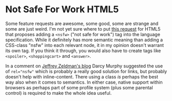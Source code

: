 # Not Safe For Work HTML5

Some feature requests are awesome, some good, some are strange and some are
just weird. I'm not yet sure where to put [this request][] for HTML5 that
proposes adding a ``<nsfw>`` ("not safe for work") tag into the language
specification. While it definitely has more semantic meaning than adding a
CSS-class "nsfw" into each relevant node, it in my opinion doesn't warrant its
own tag. If you think it through, you would also have to create tags like
``<spoiler>``, ``<shoppingcart>`` and ``<answer>``. 

In a comment on [Jeffrey Zeldman's blog][] Darcy Murphy suggested the use of
``rel="nsfw"`` which is probably a really good solution for links, but
probably doesn't help with inline-content. There using a class *is* perhaps
the best way also when it comes to semantics. In either case, native support
within browsers as perhaps part of some profile system (plus some parental
control) is required to make the whole idea useful.

[this request]: http://www.w3.org/Bugs/Public/show_bug.cgi?id=6999
[jeffrey zeldman's blog]: http://www.zeldman.com/2009/06/08/not-safe-for-work-tag-in-html-5/
